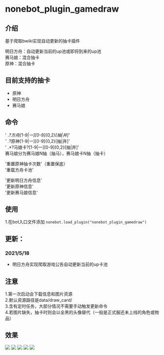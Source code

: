 # nonebot_plugin_gamedraw

## 介绍
基于爬取bwiki实现自动更新的抽卡插件

明日方舟：自动更新当前的up池或即将到来的up池<br>
赛马娘：混合抽卡<br>
原神：混合抽卡

## 目前支持的抽卡
* 原神
* 明日方舟
* 赛马娘

## 命令
' .*?方舟[1-9|一][0-9]{0,2}[抽|井]'<br>
' .*?原神[1-9|一][0-9]{0,2}[抽|井]'<br>
' .*?马娘卡?[1-9|一][0-9]{0,2}[抽|井]'<br>
赛马娘分为赛马娘N抽（抽马），赛马娘卡N抽（抽卡）

'重置原神抽卡次数'（重置保底）<br>
'重载方舟卡池'<br>

'更新明日方舟信息'<br>
'更新原神信息'<br>
'更新赛马娘信息'<br>

## 使用
  1.在bot入口文件添加
    ```
    nonebot.load_plugin("nonebot_plugin_gamedraw")
    ```
    
## 更新：
### 2021/5/18
  * 明日方舟实现爬取游戏公告自动更新当前的up卡池
  

## 注意
1.第一次启动会下载信息和图片资源<br>
2.默认资源路径是data/draw_card/  <br>
3.含有定时任务，大部分情况不需要手动触发更新命令<br>
4.若图片缺失，抽卡时则会以全黑的头像替代（一般是正式服还未上线的角色或物品）

## 效果
![](https://github.com/HibiKier/nonebot_plugin_gamedraw/blob/main/docs/0.png)
![](https://raw.githubusercontent.com/HibiKier/nonebot_plugin_gamedraw/main/docs/CM85%40%5B6TG%25%25SEZ5%24T%7DH5A73.png)
![](https://github.com/HibiKier/nonebot_plugin_gamedraw/blob/main/docs/1.png)
![](https://github.com/HibiKier/nonebot_plugin_gamedraw/blob/main/docs/2.png)
![](https://github.com/HibiKier/nonebot_plugin_gamedraw/blob/main/docs/3.png)
